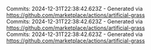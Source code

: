 Commits: 2024-12-31T22:38:42.623Z - Generated via https://github.com/marketplace/actions/artificial-grass
<br>
Commits: 2024-12-31T22:38:42.623Z - Generated via https://github.com/marketplace/actions/artificial-grass
<br>
Commits: 2024-12-31T22:38:42.623Z - Generated via https://github.com/marketplace/actions/artificial-grass
<br>
